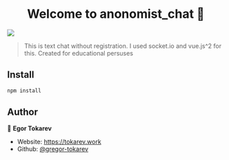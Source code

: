 <h1 align="center">Welcome to anonomist_chat 👋</h1>
<p>
  <img src="https://img.shields.io/badge/node-%5E16-blue.svg" />
</p>

> This is text chat without registration. I used socket.io and vue.js^2 for this. Created for educational persuses

## Install

```sh
npm install
```

## Author

👤 **Egor Tokarev**

* Website: https://tokarev.work
* Github: [@gregor-tokarev](https://github.com/gregor-tokarev)
